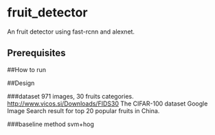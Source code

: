 # fruit_detector
An fruit detector using fast-rcnn and alexnet.

## Prerequisites

##How to run

##Design

###dataset
971 images, 30 fruits categories. http://www.vicos.si/Downloads/FIDS30
The CIFAR-100 dataset
Google Image Search result for top 20 popular fruits in China.

###baseline method
svm+hog

